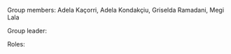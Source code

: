 Group members: Adela Kaçorri, Adela Kondakçiu, Griselda Ramadani, Megi Lala

Group leader: 

Roles:
